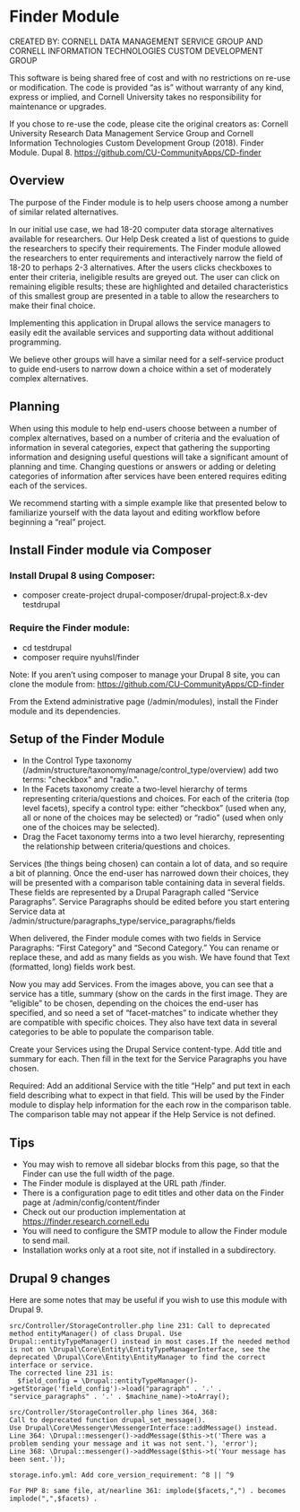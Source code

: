 # Finder Module

CREATED BY: CORNELL DATA MANAGEMENT SERVICE GROUP AND CORNELL INFORMATION TECHNOLOGIES CUSTOM DEVELOPMENT GROUP

This software is being shared free of cost and with no restrictions on re-use or modification. The code is provided “as is” without warranty of any kind, express or implied, and Cornell University takes no responsibility for maintenance or upgrades.

If you chose to re-use the code, please cite the original creators as: Cornell University Research Data Management Service Group and Cornell Information Technologies Custom Development Group (2018). Finder Module. Dupal 8. https://github.com/CU-CommunityApps/CD-finder

## Overview

The purpose of the Finder module is to help users choose among a number of similar related alternatives.

In our initial use case, we had 18-20 computer data storage alternatives available for researchers. Our Help Desk created a list of questions to guide the researchers to specify their requirements. The Finder module allowed the researchers to enter requirements and interactively narrow the field of 18-20 to perhaps 2-3 alternatives.
After the users clicks checkboxes to enter their criteria, ineligible results are greyed out. The user can click on remaining eligible results; these are highlighted and detailed characteristics of this smallest group are presented in a table to allow the researchers to make their final choice.

Implementing this application in Drupal allows the service managers to easily edit the available services and supporting data without additional programming.

We believe other groups will have a similar need for a self-service product to guide end-users to narrow down a choice within a set of moderately complex alternatives.  

## Planning

When using this module to help end-users choose between a number of complex alternatives, based on a number of criteria and the evaluation of information in several categories, expect that gathering the supporting information and designing useful questions will take a significant amount of planning and time. Changing questions or answers or adding or deleting categories of information after services have been entered requires editing each of the services.  

We recommend starting with a simple example like that presented below to familiarize yourself with the data layout and editing workflow before beginning a “real” project.

## Install Finder module via Composer
### Install Drupal 8 using Composer:

* composer create-project drupal-composer/drupal-project:8.x-dev testdrupal 

### Require the Finder module:

* cd  testdrupal
* composer  require nyuhsl/finder

Note: If you aren’t using composer to manage your Drupal 8 site, you can clone the module from: https://github.com/CU-CommunityApps/CD-finder

From the Extend administrative page (/admin/modules), install the Finder module and its dependencies. 

## Setup of the Finder Module

* In the Control Type taxonomy (/admin/structure/taxonomy/manage/control_type/overview)  add two terms: "checkbox" and "radio.".
* In the Facets taxonomy create a two-level hierarchy of terms representing criteria/questions and choices. For each of the criteria (top level facets), specify a control type: either “checkbox” (used when any, all or none of the choices may be selected) or “radio” (used when only one of the choices may be selected).
* Drag the Facet taxonomy terms into a two level hierarchy, representing the relationship between criteria/questions and choices.

Services (the things being chosen) can contain a lot of data, and so require a bit of planning. Once the end-user has narrowed down their choices, they will be presented with a comparison table containing data in several fields. These fields are represented by a  Drupal Paragraph called “Service Paragraphs”. Service Paragraphs should be edited before you start entering Service data at 
/admin/structure/paragraphs_type/service_paragraphs/fields 

When delivered, the Finder module comes with two fields in Service Paragraphs: “First Category” and “Second Category.” You can rename or replace these, and add as many fields as you wish. We have found that Text (formatted, long) fields work best.

Now you may add Services. From the images above, you can see that a service has a title, summary (show on the cards in the first image. They are “eligible” to be chosen, depending on the choices the end-user has specified, and so need a set of “facet-matches” to indicate whether they are compatible with specific choices.  They also have text data in several categories to be able to populate the comparison table.

Create your Services using the Drupal Service content-type. Add title and summary for each.
Then fill in the text for the Service Paragraphs you have chosen.

Required:  Add an additional Service with the title “Help” and put text in each field describing what to expect in that field. This will be used by the Finder module to display help information for the each row in the comparison table. The comparison table may not appear if the Help Service is not defined.

## Tips

* You may wish to remove all sidebar blocks from this page, so that the Finder can use the full width of the page.
* The Finder module is displayed at the URL path /finder.
* There is a configuration page to edit titles and other data on the Finder page at /admin/config/content/finder
* Check out our production implementation at https://finder.research.cornell.edu
* You will need to configure the SMTP module to allow the Finder module to send mail.
* Installation works only at a root site, not if installed in a subdirectory.

## Drupal 9 changes

Here are some notes that may be useful if you wish to use this module with Drupal 9. 

```
src/Controller/StorageController.php line 231: Call to deprecated method entityManager() of class Drupal. Use Drupal::entityTypeManager() instead in most cases.If the needed method is not on \Drupal\Core\Entity\EntityTypeManagerInterface, see the deprecated \Drupal\Core\Entity\EntityManager to find the correct interface or service. 
The corrected line 231 is:
  $field_config = \Drupal::entityTypeManager()->getStorage('field_config')->load("paragraph" . '.' . "service_paragraphs" . '.' . $machine_name)->toArray();
```

```
src/Controller/StorageController.php lines 364, 368:
Call to deprecated function drupal_set_message().
Use Drupal\Core\Messenger\MessengerInterface::addMessage() instead.
Line 364: \Drupal::messenger()->addMessage($this->t('There was a problem sending your message and it was not sent.'), 'error');
Line 368: \Drupal::messenger()->addMessage($this->t('Your message has been sent.')); 
```

``
storage.info.yml: Add core_version_requirement: ^8 || ^9
``

```
For PHP 8: same file, at/nearline 361: implode($facets,",") . becomes implode(",",$facets) .
```
